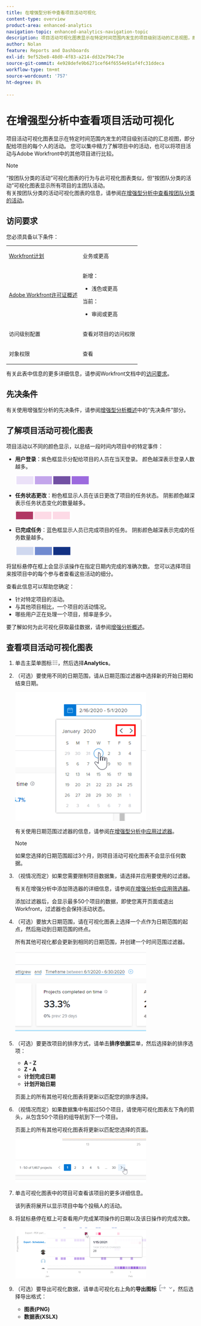 ```yaml
---
title: 在增强型分析中查看项目活动可视化
content-type: overview
product-area: enhanced-analytics
navigation-topic: enhanced-analytics-navigation-topic
description: 项目活动可视化图表显示在特定时间范围内发生的项目级别活动的汇总视图，即分配给项目的每个人的活动。 您可以集中精力了解项目中的活动，也可以将项目活动与Adobe Workfront中的其他项目进行比较。
author: Nolan
feature: Reports and Dashboards
exl-id: 9ef52be8-48d0-4f83-a214-dd32e794c73e
source-git-commit: 4e928defe9b6271cef64f6554e91af4fc31ddeca
workflow-type: tm+mt
source-wordcount: '757'
ht-degree: 8%

---
```


# 在增强型分析中查看项目活动可视化

<!-- Audited: 12/2023 -->

项目活动可视化图表显示在特定时间范围内发生的项目级别活动的汇总视图，即分配给项目的每个人的活动。 您可以集中精力了解项目中的活动，也可以将项目活动与Adobe Workfront中的其他项目进行比较。

>[!NOTE]
>
>“按团队分类的活动”可视化图表的行为与此可视化图表类似，但“按团队分类的活动”可视化图表显示所有项目的主团队活动。\
>有关按团队分类的活动可视化图表的信息，请参阅[在增强型分析中查看按团队分类的活动](../enhanced-analytics/activity-by-team-overview.md)。

## 访问要求

您必须具备以下条件：

<table style="table-layout:auto"> 
 <col> 
 <col> 
 <tbody> 
  <tr> 
   <td role="rowheader"><a href="https://www.workfront.com/plans" target="_blank">Workfront计划</a></td> 
   <td> <p>业务或更高</p> </td> 
  </tr> 
  <tr> 
   <td role="rowheader"><a href="../administration-and-setup/add-users/access-levels-and-object-permissions/wf-licenses.md" class="MCXref xref">Adobe Workfront许可证概述</a></td> 
   <td>   <p>新增：</p> 
   <ul><li>浅色或更高</li></ul>
   <p>当前：</p>
   <ul><li>审阅或更高</li></ul>
 </td> 
  </tr> 
  <tr> 
   <td role="rowheader">访问级别配置</td> 
   <td> <p>查看对项目的访问权限</p> <!--<p>Note: If you still don't have access, ask your Workfront administrator if they set additional restrictions in your access level.<br>For information on how a Workfront administrator can change your access level, see <a href="../administration-and-setup/add-users/configure-and-grant-access/create-modify-access-levels.md" class="MCXref xref">Create or modify custom access levels</a>.</p>--> </td> 
  </tr> 
  <tr> 
   <td role="rowheader">对象权限</td> 
   <td> <p>查看</p> <!--<p>For information on requesting additional access, see <a href="../workfront-basics/grant-and-request-access-to-objects/request-access.md" class="MCXref xref">Request access to objects </a>.</p>--> </td> 
  </tr> 
 </tbody> 
</table>

有关此表中信息的更多详细信息，请参阅Workfront文档中的[访问要求](/help/quicksilver/administration-and-setup/add-users/access-levels-and-object-permissions/access-level-requirements-in-documentation.md)。

## 先决条件

有关使用增强型分析的先决条件，请参阅[增强型分析概述](../enhanced-analytics/enhanced-analytics-overview.md)中的“先决条件”部分。

## 了解项目活动可视化图表

项目活动以不同的颜色显示，以总结一段时间内项目中的特定事件：

* **用户登录**：紫色框显示分配给项目的人员在当天登录。 颜色越深表示登录人数越多。

  ![](assets/project-activity-users-logged-in.png)

* **任务状态更改**：粉色框显示人员在该日更改了项目的任务状态。 阴影颜色越深表示任务状态变化的数量越多。

  ![](assets/project-activity-task-status-changes.png)

* **已完成任务**：蓝色框显示人员已完成项目的任务。 阴影颜色越深表示完成的任务数量越多。

  ![](assets/project-activity-tasks-completed.png)

将鼠标悬停在框上会显示该操作在指定日期内完成的准确次数。 您可以选择项目来按项目中的每个参与者查看这些活动的细分。

查看此信息可以帮助您确定：

* 针对特定项目的活动。
* 与其他项目相比，一个项目的活动情况。
* 哪些用户正在处理一个项目，频率是多少。

要了解如何为此可视化获取最佳数据，请参阅[增强分析概述](../enhanced-analytics/enhanced-analytics-overview.md)。

## 查看项目活动可视化图表

1. 单击主菜单图标![](assets/main-menu-icon-16x12.png)，然后选择&#x200B;**Analytics**。
1. （可选）要使用不同的日期范围，请从日期范围过滤器中选择新的开始日期和结束日期。

   ![](assets/filters-select-date-range-350x344.png)

   有关使用日期范围过滤器的信息，请参阅[在增强型分析中应用过滤器](../enhanced-analytics/use-enhanced-analytics-filters.md)。

   >[!NOTE]
   >
   >如果您选择的日期范围超过3个月，则项目活动可视化图表不会显示任何数据。

1. （视情况而定）如果您需要限制项目数据集，请选择并应用要使用的过滤器。

   有关在增强分析中添加筛选器的详细信息，请参阅[在增强分析中应用筛选器](../enhanced-analytics/use-enhanced-analytics-filters.md)。

   添加过滤器后，会显示最多50个项目的数据，即使您离开页面或退出Workfront，过滤器也会保持活动状态。

1. （可选）要放大日期范围，请在可视化图表上选择一个点作为日期范围的起点，然后拖动到日期范围的终点。

   所有其他可视化都会更新到相同的日期范围，并创建一个时间范围过滤器。

   ![](assets/timeframe-filter-350x220.png)

1. （可选）要更改项目的排序方式，请单击&#x200B;**排序依据**&#x200B;菜单，然后选择新的排序选项：

   * **A - Z**
   * **Z - A**
   * **计划完成日期**
   * **计划开始日期**

   页面上的所有其他可视化图表将更新以匹配您的排序选择。

1. （视情况而定）如果数据集中有超过50个项目，请使用可视化图表左下角的箭头，从包含50个项目的组导航到下一个项目。

   页面上的所有其他可视化图表将更新以匹配您选择的页面。

   ![](assets/pagination-350x118.png)

1. 单击可视化图表中的项目可查看该项目的更多详细信息。

   该列表将展开以显示项目中每个投稿人的活动。

1. 将鼠标悬停在框上可查看用户完成某项操作的日期以及该日操作的完成次数。

   ![](assets/project-activity-activity-pop-up-350x137.png)

1. （可选）要导出可视化数据，请单击可视化右上角的&#x200B;**导出图标** ![](assets/export.png)，然后选择导出格式：

   * **图表(PNG)**
   * **数据表(XSLX)**


